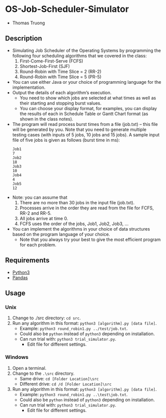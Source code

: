 # OS-Job-Scheduler-Simulator
- Thomas Truong

## Description
- Simulating Job Scheduler of the Operating Systems by programming the following four scheduling algorithms that we covered in the class:
  1. First-Come-First-Serve (FCFS)
  2. Shortest-Job-First (SJF)
  3. Round-Robin with Time Slice = 2 (RR-2)
  4. Round-Robin with Time Slice = 5 (PR-5)
- You can use either Java or your choice of programming language for the implementation.
- Output the details of each algorithm’s execution.
  - You need to show which jobs are selected at what times as well as their starting and stopping burst values.
  - You can choose your display format, for examples, you can display the results of each in Schedule Table or Gantt Chart format (as shown in the class notes).
- The program will read process burst times from a file (job.txt) – this file will be generated by you. Note that
you need to generate multiple testing cases (with inputs of 5 jobs, 10 jobs and 15 jobs). A sample input file of
five jobs is given as follows (burst time in ms):
  ```
  Job1
  7
  Job2
  18
  Job3
  10
  Job4
  4
  Job5
  12
  ```
- Note: you can assume that
  1. There are no more than 30 jobs in the input file (job.txt).
  2. Processes arrive in the order they are read from the file for FCFS, RR-2 and RR-5.
  3. All jobs arrive at time 0.
  4. FCFS uses the order of the jobs, Job1, Job2, Job3, ...
- You can implement the algorithms in your choice of data structures based on the program language of your choice.
  - Note that you always try your best to give the most efficient program for each problem.

## Requirements
- [Python3](https://www.python.org/downloads/)
- [Pandas](https://pandas.pydata.org/)

## Usage
### Unix
  1. Change to ./src directory: `cd src`.
  2. Run any algorithm in this format: `python3 [algorithm].py [data file]`.
      - Example: `python3 round_robin1.py ../test/job.txt`.
      - Could also be `python` instead of `python3` depending on installation.
      - Can run trial with: `python3 trial_simulator.py`.
        - Edit file for different settings.
### Windows
  1. Open a terminal.
  2. Change to the `.\src` directory.
      - Same drive: `cd [Folder Location]\src`
      - Different drive: `cd /d [Folder Location]\src`
  3. Run any algorithm in this format: `python3 [algorithm].py [data file]`.
      - Example: `python3 round_robin1.py ..\test\job.txt`.
      - Could also be `python` instead of `python3` depending on installation.
      - Can run trial with: `python3 trial_simulator.py`.
        - Edit file for different settings.